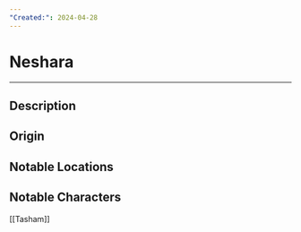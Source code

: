 ```yaml
---
"Created:": 2024-04-28
---
```

# Neshara
---
## Description




## Origin





## Notable Locations





## Notable Characters

[[Tasham]] 